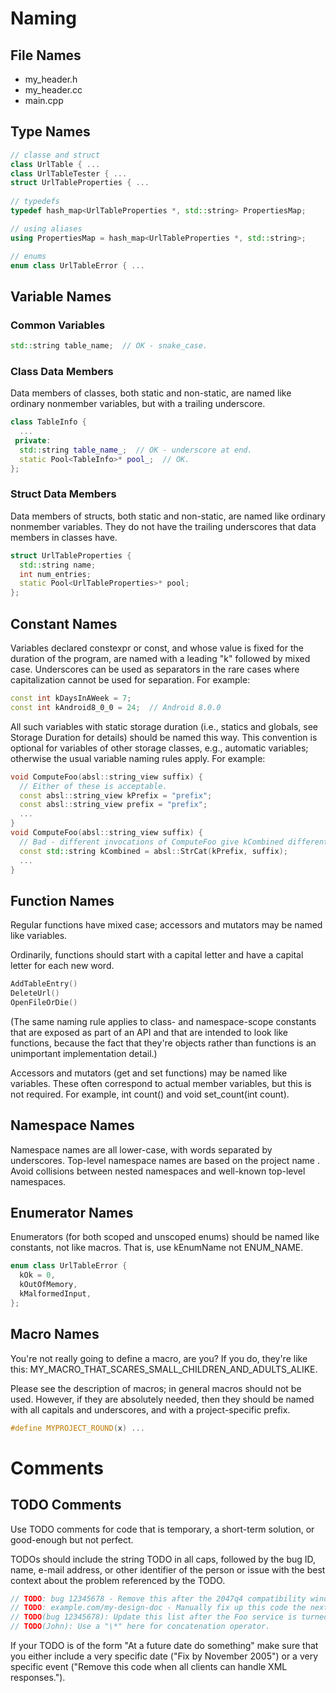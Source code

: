 # Naming



## File Names
* my_header.h
* my_header.cc
* main.cpp


## Type Names
``` cpp
// classe and struct
class UrlTable { ...
class UrlTableTester { ...
struct UrlTableProperties { ...
 
// typedefs
typedef hash_map<UrlTableProperties *, std::string> PropertiesMap;

// using aliases
using PropertiesMap = hash_map<UrlTableProperties *, std::string>;

// enums
enum class UrlTableError { ...
``` 


## Variable Names

### Common Variables
``` cpp
std::string table_name;  // OK - snake_case.
``` 

### Class Data Members
Data members of classes, both static and non-static, are named like ordinary nonmember variables, but with a trailing underscore.
``` cpp
class TableInfo {
  ...
 private:
  std::string table_name_;  // OK - underscore at end.
  static Pool<TableInfo>* pool_;  // OK.
};
```

### Struct Data Members
Data members of structs, both static and non-static, are named like ordinary nonmember variables. They do not have the trailing underscores that data members in classes have.
``` cpp
struct UrlTableProperties {
  std::string name;
  int num_entries;
  static Pool<UrlTableProperties>* pool;
};
```


## Constant Names
Variables declared constexpr or const, and whose value is fixed for the duration of the program, are named with a leading "k" followed by mixed case. Underscores can be used as separators in the rare cases where capitalization cannot be used for separation. For example:
``` cpp
const int kDaysInAWeek = 7;
const int kAndroid8_0_0 = 24;  // Android 8.0.0
```
All such variables with static storage duration (i.e., statics and globals, see Storage Duration for details) should be named this way. This convention is optional for variables of other storage classes, e.g., automatic variables; otherwise the usual variable naming rules apply. For example:
``` cpp
void ComputeFoo(absl::string_view suffix) {
  // Either of these is acceptable.
  const absl::string_view kPrefix = "prefix";
  const absl::string_view prefix = "prefix";
  ...
}
void ComputeFoo(absl::string_view suffix) {
  // Bad - different invocations of ComputeFoo give kCombined different values.
  const std::string kCombined = absl::StrCat(kPrefix, suffix);
  ...
}
```


## Function Names
Regular functions have mixed case; accessors and mutators may be named like variables.

Ordinarily, functions should start with a capital letter and have a capital letter for each new word.
``` cpp
AddTableEntry()
DeleteUrl()
OpenFileOrDie()
```
(The same naming rule applies to class- and namespace-scope constants that are exposed as part of an API and that are intended to look like functions, because the fact that they're objects rather than functions is an unimportant implementation detail.)

Accessors and mutators (get and set functions) may be named like variables. These often correspond to actual member variables, but this is not required. For example, int count() and void set_count(int count).


## Namespace Names
Namespace names are all lower-case, with words separated by underscores. Top-level namespace names are based on the project name . Avoid collisions between nested namespaces and well-known top-level namespaces.


## Enumerator Names
Enumerators (for both scoped and unscoped enums) should be named like constants, not like macros. That is, use kEnumName not ENUM_NAME.
``` cpp
enum class UrlTableError {
  kOk = 0,
  kOutOfMemory,
  kMalformedInput,
};
```


## Macro Names
You're not really going to define a macro, are you? If you do, they're like this: MY_MACRO_THAT_SCARES_SMALL_CHILDREN_AND_ADULTS_ALIKE.

Please see the description of macros; in general macros should not be used. However, if they are absolutely needed, then they should be named with all capitals and underscores, and with a project-specific prefix.
``` cpp
#define MYPROJECT_ROUND(x) ...
```





# Comments

## TODO Comments
Use TODO comments for code that is temporary, a short-term solution, or good-enough but not perfect.

TODOs should include the string TODO in all caps, followed by the bug ID, name, e-mail address, or other identifier of the person or issue with the best context about the problem referenced by the TODO.
``` cpp
// TODO: bug 12345678 - Remove this after the 2047q4 compatibility window expires.
// TODO: example.com/my-design-doc - Manually fix up this code the next time it's touched.
// TODO(bug 12345678): Update this list after the Foo service is turned down.
// TODO(John): Use a "\*" here for concatenation operator.
```
If your TODO is of the form "At a future date do something" make sure that you either include a very specific date ("Fix by November 2005") or a very specific event ("Remove this code when all clients can handle XML responses.").


